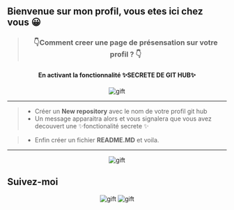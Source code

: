 
## Bienvenue sur mon profil, vous etes ici chez vous 😀
> <h3 align="center">👇Comment creer une page de présensation sur votre profil ? 👇<h3>
  <h4 align="center">En activant la fonctionnalité <strong>✨SECRETE DE GIT HUB✨</strong></h4>

<p align="center">
<img src="https://media.giphy.com/media/QvSqKdU7PCRTaKQkNX/giphy.gif" alt="gift">
</p>

***

> * Créer un **New repository** avec le nom de votre profil git hub
> * Un message apparaitra alors et vous signalera que vous avez decouvert une ✨fonctionalité secrete ✨

> * Enfin créer un fichier **README.MD** et voila.

***
<p align="center">
<img src="https://media.giphy.com/media/z1HJbQX5J33aEqxREi/giphy.gif" alt="gift">
</p>

## Suivez-moi 
<p align="center">
<img src="https://files.softicons.com/download/social-media-icons/social-media-buttons-by-hakan-ertan/png/66x66/facebook.png" href="https://www.facebook.com/rismooo/" alt="gift">
<img src="https://files.softicons.com/download/social-media-icons/social-media-buttons-by-hakan-ertan/png/66x66/linkedin.png" href="https://www.linkedin.com/in/m-s-91700619b/"alt="gift"> 
</p>
